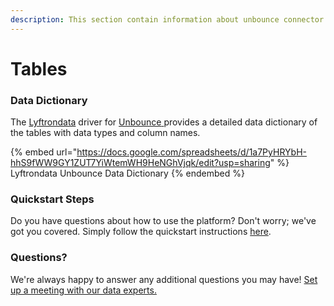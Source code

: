```yaml
---
description: This section contain information about unbounce connector tables information
---
```


# Tables

### Data Dictionary

The [Lyftrondata](https://www.lyftrondata.com/) driver for [Unbounce](https://www.lyftrondata.com/integration/unbounce/)[ ](https://www.lyftrondata.com/integration/unbounce/)provides a detailed data dictionary of the tables with data types and column names.

{% embed url="https://docs.google.com/spreadsheets/d/1a7PyHRYbH-hhS9fWW9GY1ZUT7YiWtemWH9HeNGhVjqk/edit?usp=sharing" %}
Lyftrondata Unbounce Data Dictionary
{% endembed %}

### Quickstart Steps

Do you have questions about how to use the platform? Don't worry; we've got you covered. Simply follow the quickstart instructions [here](../../../../quickstart-steps.md).

### Questions? <a href="#questions" id="questions"></a>

We're always happy to answer any additional questions you may have! [Set up a meeting with our data experts.](https://www.lyftrondata.com/book-a-meeting/)


